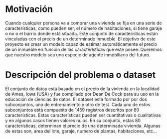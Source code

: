 # Motivación 
Cuando cualquier persona va a comprar una vivienda se fija en una serie de características, como pueden ser, el número de habitaciones, si tiene garaje o no o el barrio donde está situada. Este conjunto de características están vinculadas con el precio de un determinado inmueble. El objetivo de este proyecto es crear un modelo capaz de estimar automáticamente el precio de un inmueble en función de las características que este posee. Queremos que nuestro modelo sea una especie de agente inmobiliario del futuro.


# Descripción del problema o dataset
El conjunto de datos está basado en el precio de la vivienda en la localidad de Ames, Iowa (USA) y fue compilado por Dean De Cock para su uso en la educación de ciencias de datos. El dataset está formado por por dos subconjuntos, uno de entrenamiento y otro de test. Cada uno de estos subconjuntos está compuesto de 1459 registros descritos por 80 características. Estas características pueden ser cuantitativas o cualitativas y en algunos casos tienen valores nulos. En su conjunto, estas 80 características, determinan el precio de una determinada vivienda. Algunas de estas son, area del lote, garaje, numero de plantas, habitaciones, etc... 